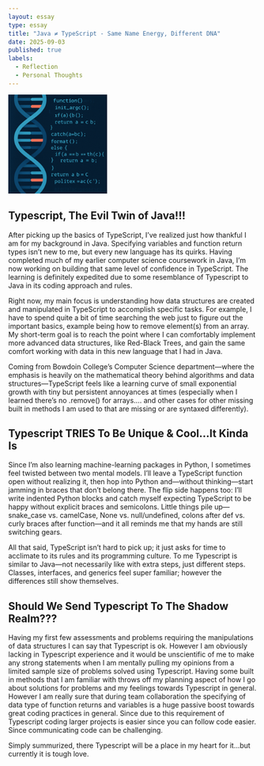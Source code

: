 ```yaml
---
layout: essay
type: essay
title: "Java ≠ TypeScript - Same Name Energy, Different DNA"
date: 2025-09-03
published: true
labels:
  - Reflection
  - Personal Thoughts
---
```


<img width="200px" class="rounded float-start pe-4" src="../img/DNACodeImg.png">

## Typescript, The Evil Twin of Java!!!

After picking up the basics of TypeScript, I’ve realized just how thankful I am for my background in Java. Specifying variables and function return types isn’t new to me, but every new language has its quirks. Having completed much of my earlier computer science coursework in Java, I’m now working on building that same level of confidence in TypeScript. The learning is definitely expedited due to some resemblance of Typescript to Java in its coding approach and rules.

Right now, my main focus is understanding how data structures are created and manipulated in TypeScript to accomplish specific tasks. For example, I have to spend quite a bit of time searching the web just to figure out the important basics, example being how to remove element(s) from an array. My short-term goal is to reach the point where I can comfortably implement more advanced data structures, like Red-Black Trees, and gain the same comfort working with data in this new language that I had in Java.

Coming from Bowdoin College’s Computer Science department—where the emphasis is heavily on the mathematical theory behind algorithms and data structures—TypeScript feels like a learning curve of small exponential growth with tiny but persistent annoyances at times (especially when I learned there’s no .remove() for arrays…. and other cases for other missing built in methods I am used to that are missing or are syntaxed differently).

## Typescript TRIES To Be Unique & Cool...It Kinda Is

Since I’m also learning machine-learning packages in Python, I sometimes feel twisted between two mental models. I’ll leave a TypeScript function open without realizing it, then hop into Python and—without thinking—start jamming in braces that don’t belong there. The flip side happens too: I’ll write indented Python blocks and catch myself expecting TypeScript to be happy without explicit braces and semicolons. Little things pile up—snake_case vs. camelCase, None vs. null/undefined, colons after def vs. curly braces after function—and it all reminds me that my hands are still switching gears.

All that said, TypeScript isn’t hard to pick up; it just asks for time to acclimate to its rules and its programming culture. To me Typescript is similar to Java—not necessarily like with extra steps, just different steps. Classes, interfaces, and generics feel super familiar; however  the differences still show themselves.

## Should We Send Typescript To The Shadow Realm???

Having my first few assessments and problems requiring the manipulations of data structures I can say that Typescript is ok. However I am obviously lacking in Typescript experience and it would be unscientific of me to make any strong statements when I am mentally pulling my opinions from a limited sample size of problems solved using Typescript. Having some built in methods that I am familiar with throws off my planning aspect of how I go about solutions for problems and my feelings towards Typescript in general. However I am really sure that during team collaboration the specifying of data type of function returns and variables is a huge passive boost towards great coding practices in general. Since due to this requirement of Typescript coding larger projects is easier since you can follow code easier. Since communicating code can be challenging. 

Simply summurized, there Typescript will be a place in my heart for it...but currently it is tough love. 




